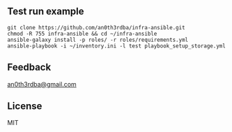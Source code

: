 ## Test run example

```
git clone https://github.com/an0th3rdba/infra-ansible.git
chmod -R 755 infra-ansible && cd ~/infra-ansible
ansible-galaxy install -p roles/ -r roles/requirements.yml
ansible-playbook -i ~/inventory.ini -l test playbook_setup_storage.yml
```

## Feedback

an0th3rdba@gmail.com

## License

MIT
